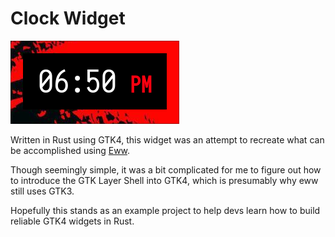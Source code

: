 # Clock Widget
![Screenshot](screenshot.jpg)

Written in Rust using GTK4, this widget was an attempt to recreate what can be accomplished using [Eww](https://github.com/elkowar/eww).

Though seemingly simple, it was a bit complicated for me to figure out how to introduce the GTK Layer Shell into GTK4, which is presumably why eww still uses GTK3.

Hopefully this stands as an example project to help devs learn how to build reliable GTK4 widgets in Rust.
